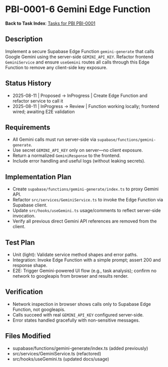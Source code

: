 # PBI-0001-6 Gemini Edge Function

**Back to Task Index**: [Tasks for PBI PBI-0001](./tasks.md)

## Description
Implement a secure Supabase Edge Function `gemini-generate` that calls Google Gemini using the server-side `GEMINI_API_KEY`. Refactor frontend `GeminiService` and ensure `useGemini` routes all calls through this Edge Function to remove any client-side key exposure.

## Status History
- 2025-08-11 | Proposed -> InProgress | Create Edge Function and refactor service to call it
- 2025-08-11 | InProgress -> Review | Function working locally; frontend wired; awaiting E2E validation

## Requirements
- All Gemini calls must run server-side via `supabase/functions/gemini-generate`.
- Use secret `GEMINI_API_KEY` only on server—no client exposure.
- Return a normalized `GeminiResponse` to the frontend.
- Include error handling and useful logs (without leaking secrets).

## Implementation Plan
- Create `supabase/functions/gemini-generate/index.ts` to proxy Gemini API.
- Refactor `src/services/GeminiService.ts` to invoke the Edge Function via Supabase client.
- Update `src/hooks/useGemini.ts` usage/comments to reflect server-side invocation.
- Verify all previous direct Gemini API references are removed from the client.

## Test Plan
- Unit (light): Validate service method shapes and error paths.
- Integration: Invoke Edge Function with a simple prompt; assert 200 and response shape.
- E2E: Trigger Gemini-powered UI flow (e.g., task analysis); confirm no network to googleapis from browser and results render.

## Verification
- Network inspection in browser shows calls only to Supabase Edge Function, not googleapis.
- Calls succeed with real `GEMINI_API_KEY` configured server-side.
- Error states handled gracefully with non-sensitive messages.

## Files Modified
- supabase/functions/gemini-generate/index.ts (added previously)
- src/services/GeminiService.ts (refactored)
- src/hooks/useGemini.ts (updated docs/usage)
